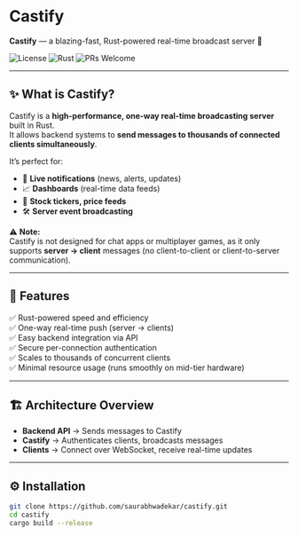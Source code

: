 # Castify

**Castify** — a blazing-fast, Rust-powered real-time broadcast server 🚀

![License](https://img.shields.io/github/license/YOUR_USERNAME/castify)
![Rust](https://img.shields.io/badge/Rust-🦀-orange)
![PRs Welcome](https://img.shields.io/badge/PRs-welcome-brightgreen)

---

## ✨ What is Castify?

Castify is a **high-performance, one-way real-time broadcasting server** built in Rust.  
It allows backend systems to **send messages to thousands of connected clients simultaneously**.

It’s perfect for:
- 🔔 **Live notifications** (news, alerts, updates)
- 📈 **Dashboards** (real-time data feeds)
- 📡 **Stock tickers, price feeds**
- 🛠 **Server event broadcasting**

⚠ **Note:**  
Castify is not designed for chat apps or multiplayer games, as it only supports **server → client** messages (no client-to-client or client-to-server communication).

---

## 🚀 Features

✅ Rust-powered speed and efficiency  
✅ One-way real-time push (server → clients)  
✅ Easy backend integration via API  
✅ Secure per-connection authentication  
✅ Scales to thousands of concurrent clients  
✅ Minimal resource usage (runs smoothly on mid-tier hardware)

---

## 🏗 Architecture Overview


- **Backend API** → Sends messages to Castify  
- **Castify** → Authenticates clients, broadcasts messages  
- **Clients** → Connect over WebSocket, receive real-time updates

---

## ⚙ Installation

```bash
git clone https://github.com/saurabhwadekar/castify.git
cd castify
cargo build --release
